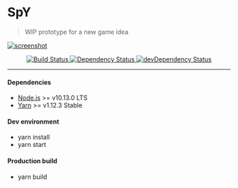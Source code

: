 SpY
===

> WIP prototype for a new game idea

[![screenshot](src/images/screenshot.png)](https://spygame.tk/)

<div align="center">
  <!-- Build Status -->
  <a href="https://travis-ci.org/danielesteban/SpY">
    <img src="https://travis-ci.org/danielesteban/SpY.svg?branch=master" alt="Build Status" />
  </a>
  <!-- Dependency Status -->
  <a href="https://david-dm.org/danielesteban/SpY">
    <img src="https://david-dm.org/danielesteban/SpY/status.svg" alt="Dependency Status" />
  </a>
  <!-- devDependency Status -->
  <a href="https://david-dm.org/danielesteban/SpY?type=dev">
    <img src="https://david-dm.org/danielesteban/SpY/dev-status.svg" alt="devDependency Status" />
  </a>
</div>

---

#### Dependencies

 * [Node.js](https://nodejs.org/en/download/) >= v10.13.0 LTS
 * [Yarn](https://yarnpkg.com/en/docs/install) >= v1.12.3 Stable

#### Dev environment

 * yarn install
 * yarn start

#### Production build

 * yarn build
